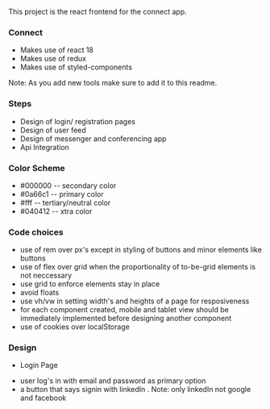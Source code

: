 This project is the react frontend for the connect app.

### Connect

- Makes use of react 18
- Makes use of redux
- Makes use of styled-components

Note: As you add new tools make sure to add it to this readme.

### Steps

- Design of login/ registration pages
- Design of user feed
- Design of messenger and conferencing app
- Api Integration

### Color Scheme

- #000000 -- secondary color
- #0a66c1 -- primary color
- #fff -- tertiary/neutral color
- #040412 -- xtra color

### Code choices

- use of rem over px's except in styling of buttons and minor elements like buttons
- use of flex over grid when the proportionality of to-be-grid elements is not neccessary
- use grid to enforce elements stay in place
- avoid floats
- use vh/vw in setting width's and heights of a page for resposiveness
- for each component created, mobile and tablet view should be immediately implemented before designing another component
- use of cookies over localStorage

### Design

- Login Page

* user log's in with email and password as primary option
* a button that says signin with linkedIn . Note: only linkedIn not google and facebook
